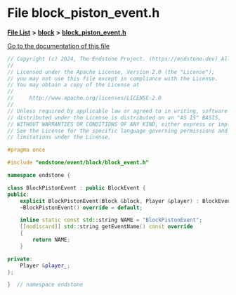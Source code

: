 

# File block\_piston\_event.h

[**File List**](files.md) **>** [**block**](dir_992e9ad7dc69726476903ba283e33c71.md) **>** [**block\_piston\_event.h**](block__piston__event_8h.md)

[Go to the documentation of this file](block__piston__event_8h.md)


```C++
// Copyright (c) 2024, The Endstone Project. (https://endstone.dev) All Rights Reserved.
//
// Licensed under the Apache License, Version 2.0 (the "License");
// you may not use this file except in compliance with the License.
// You may obtain a copy of the License at
//
//     http://www.apache.org/licenses/LICENSE-2.0
//
// Unless required by applicable law or agreed to in writing, software
// distributed under the License is distributed on an "AS IS" BASIS,
// WITHOUT WARRANTIES OR CONDITIONS OF ANY KIND, either express or implied.
// See the License for the specific language governing permissions and
// limitations under the License.

#pragma once

#include "endstone/event/block/block_event.h"

namespace endstone {

class BlockPistonEvent : public BlockEvent {
public:
    explicit BlockPistonEvent(Block &block, Player &player) : BlockEvent(block), player_(player) {}
    ~BlockPistonEvent() override = default;

    inline static const std::string NAME = "BlockPistonEvent";
    [[nodiscard]] std::string getEventName() const override
    {
        return NAME;
    }

private:
    Player &player_;
};

}  // namespace endstone
```


